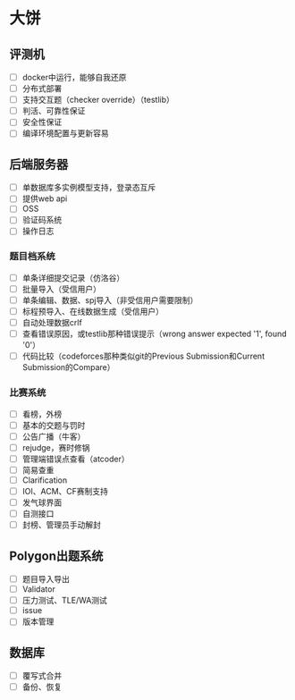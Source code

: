 # 大饼

## 评测机

* [ ] docker中运行，能够自我还原
* [ ] 分布式部署
* [ ] 支持交互题（checker override）（testlib）
* [ ] 判活、可靠性保证
* [ ] 安全性保证
* [ ] 编译环境配置与更新容易

## 后端服务器

* [ ] 单数据库多实例模型支持，登录态互斥
* [ ] 提供web api
* [ ] OSS
* [ ] 验证码系统
* [ ] 操作日志

### 题目档系统

* [ ] 单条详细提交记录（仿洛谷）
* [ ] 批量导入（受信用户）
* [ ] 单条编辑、数据、spj导入（非受信用户需要限制）
* [ ] 标程预导入、在线数据生成（受信用户）
* [ ] 自动处理数据crlf
* [ ] 查看错误原因，或testlib那种错误提示（wrong answer expected '1', found '0'）
* [ ] 代码比较（codeforces那种类似git的Previous Submission和Current Submission的Compare）

### 比赛系统

* [ ] 看榜，外榜
* [ ] 基本的交题与罚时
* [ ] 公告广播（牛客）
* [ ] rejudge，赛时修锅
* [ ] 管理端错误点查看（atcoder）
* [ ] 简易查重
* [ ] Clarification
* [ ] IOI、ACM、CF赛制支持
* [ ] 发气球界面
* [ ] 自测接口
* [ ] 封榜、管理员手动解封

## Polygon出题系统

* [ ] 题目导入导出
* [ ] Validator
* [ ] 压力测试、TLE/WA测试
* [ ] issue
* [ ] 版本管理

## 数据库

* [ ] 覆写式合并
* [ ] 备份、恢复
